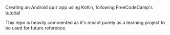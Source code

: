 Creating an Android quiz app using Kotlin, following FreeCodeCamp's [tutorial](https://www.youtube.com/watch?v=kNghEbknLs8&t)

This repo is heavily commented as it's meant purely as a learning project to be used for future reference.